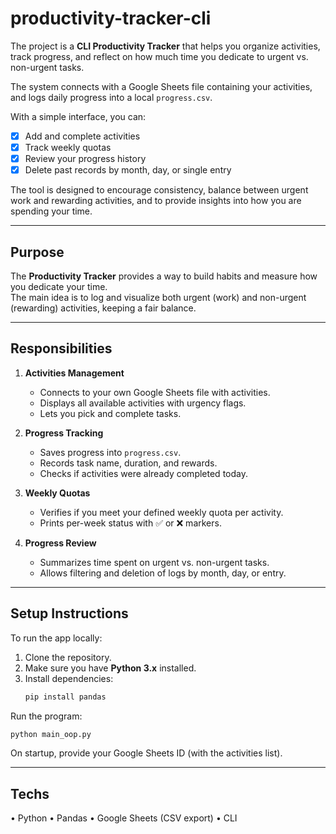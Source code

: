 # productivity-tracker-cli  

The project is a **CLI Productivity Tracker** that helps you organize activities, track progress, and reflect on how much time you dedicate to urgent vs. non-urgent tasks.  

The system connects with a Google Sheets file containing your activities, and logs daily progress into a local `progress.csv`.  

With a simple interface, you can:  

- [x] Add and complete activities  
- [x] Track weekly quotas  
- [x] Review your progress history  
- [x] Delete past records by month, day, or single entry  

The tool is designed to encourage consistency, balance between urgent work and rewarding activities, and to provide insights into how you are spending your time.  

---

## Purpose  

The **Productivity Tracker** provides a way to build habits and measure how you dedicate your time.  
The main idea is to log and visualize both urgent (work) and non-urgent (rewarding) activities, keeping a fair balance.  

---

## Responsibilities  

1. **Activities Management**  
   - Connects to your own Google Sheets file with activities.  
   - Displays all available activities with urgency flags.  
   - Lets you pick and complete tasks.  

2. **Progress Tracking**  
   - Saves progress into `progress.csv`.  
   - Records task name, duration, and rewards.  
   - Checks if activities were already completed today.  

3. **Weekly Quotas**  
   - Verifies if you meet your defined weekly quota per activity.  
   - Prints per-week status with ✅ or ❌ markers.  

4. **Progress Review**  
   - Summarizes time spent on urgent vs. non-urgent tasks.  
   - Allows filtering and deletion of logs by month, day, or entry.  

---

## Setup Instructions  

To run the app locally:  

1. Clone the repository.  
2. Make sure you have **Python 3.x** installed.  
3. Install dependencies:  
   ```bash
   pip install pandas
   ```
Run the program:
   
   ```bash
   python main_oop.py
   ```
On startup, provide your Google Sheets ID (with the activities list).

--------------------------------------------

## Techs

• Python
• Pandas
• Google Sheets (CSV export)
• CLI
